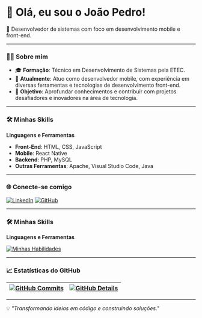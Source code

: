 # 👋 Olá, eu sou o João Pedro!

📍 Desenvolvedor de sistemas com foco em desenvolvimento mobile e front-end.

---

### 🧑‍💻 Sobre mim

- 🎓 **Formação**: Técnico em Desenvolvimento de Sistemas pela ETEC.
- 💼 **Atualmente**: Atuo como desenvolvedor mobile, com experiência em diversas ferramentas e tecnologias de desenvolvimento front-end.
- 🚀 **Objetivo**: Aprofundar conhecimentos e contribuir com projetos desafiadores e inovadores na área de tecnologia.

---

### 🛠️ Minhas Skills

**Linguagens e Ferramentas**

- **Front-End**: HTML, CSS, JavaScript
- **Mobile**: React Native
- **Backend**: PHP, MySQL
- **Outras Ferramentas**: Apache, Visual Studio Code, Java

---

### 🌐 Conecte-se comigo

[![LinkedIn](https://img.shields.io/badge/-LinkedIn-0A66C2?style=flat-square&logo=Linkedin&logoColor=white)](https://www.linkedin.com/in/joao-pedro-marchi)
[![GitHub](https://img.shields.io/badge/-GitHub-181717?style=flat-square&logo=github&logoColor=white)](https://github.com/Jotape73)

---

### 🛠️ Minhas Skills

**Linguagens e Ferramentas**

[![Minhas Habilidades](https://skillicons.dev/icons?i=javascript,typescript,nodejs,figma,discord,html,css,react,mysql,php,vscode,java,git)](https://skillicons.dev)

---

### 📈 Estatísticas do GitHub

| [![GitHub Commits](http://github-profile-summary-cards.vercel.app/api/cards/productive-time?username=Jotape73&theme=radical&utcOffset=-3)](https://github.com/vn7n24fzkq/github-profile-summary-cards) | [![GitHub Details](http://github-profile-summary-cards.vercel.app/api/cards/profile-details?username=Jotape73&theme=radical)](https://github.com/vn7n24fzkq/github-profile-summary-cards) |  
 | ----------- | ----------- |

---

💡 *"Transformando ideias em código e construindo soluções."*
